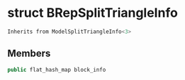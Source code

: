 # struct BRepSplitTriangleInfo


```cpp
Inherits from ModelSplitTriangleInfo<3>
```



## Members

```cpp
public flat_hash_map block_info
```



